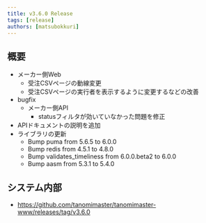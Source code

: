 ```yaml
---
title: v3.6.0 Release
tags: [release]
authors: [matsubokkuri]
---
```


<!-- truncate -->

## 概要

- メーカー側Web
  - 受注CSVページの動線変更
  - 受注CSVページの実行者を表示するように変更するなどの改善
- bugfix
  - メーカー側API
    - statusフィルタが効いていなかった問題を修正
- APIドキュメントの説明を追加
- ライブラリの更新
  - Bump puma from 5.6.5 to 6.0.0
  - Bump redis from 4.5.1 to 4.8.0
  - Bump validates_timeliness from 6.0.0.beta2 to 6.0.0
  - Bump aasm from 5.3.1 to 5.4.0

## システム内部

- https://github.com/tanomimaster/tanomimaster-www/releases/tag/v3.6.0
